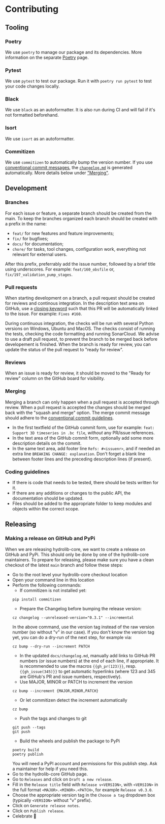# Contributing


## Tooling
### Poetry
We use `poetry` to manage our package and its dependencies. More information on the separate [Poetry](poetry.md) page.

### Pytest
We use `pytest` to test our package. Run it with `poetry run pytest` to test your code changes locally.

### Black
We use `black` as an autoformatter. It is also run during CI and will fail if it's not formatted beforehand.

### Isort
We use `isort` as an autoformatter.

### Commitizen
We use `commitizen` to automatically bump the version number.
If you use [conventional commit messages](https://www.conventionalcommits.org/en/v1.0.0/#summary), the [`changelog.md`](../changelog.md) is generated automatically. More details below under ["Merging"](#merging).

## Development

### Branches
For each issue or feature, a separate branch should be created from the main. To keep the branches organized each branch should be created with a prefix in the name:
* `feat/` for new features and feature improvements;
* `fix/` for bugfixes;
* `docs/` for documentation;
* `chore/` for tasks, tool changes, configuration work, everything not relevant for external users.

After this prefix, preferrably add the issue number, followed by a brief title using underscores. For example: `feat/160_obsfile` or, `fix/197_validation_pump_stages`.

### Pull requests
When starting development on a branch, a pull request should be created for reviews and continous integration.
In the description text area on GitHub, use a [closing keyword](https://docs.github.com/articles/closing-issues-using-keywords) such that this PR will be automatically linked to the issue.
For example: `Fixes #160`.

During continuous integration, the checks will be run with several Python versions on Windows, Ubuntu and MacOS. The checks consist of running the tests, checking the code formatting and running SonarCloud.
We advise to use a draft pull request, to prevent the branch to be merged back before developement is finished. When the branch is ready for review, you can update the status of the pull request to "ready for review".

### Reviews
When an issue is ready for review, it should be moved to the "Ready for review" column on the GitHub board for visibility.

### Merging
Merging a branch can only happen when a pull request is accepted through review. When a pull request is accepted the changes should be merged back with the "squash and merge" option.
The merge commit message should adhere to the [conventional commit guidelines](https://www.conventionalcommits.org/en/v1.0.0/#summary).
* In the first textfield of the GitHub commit form, use for example: `feat: Support 3D timeseries in .bc file`, *without* any PR/issue references.
* In the text area of the GitHub commit form, optionally add some more description details on the commit.
* In the same text area, add footer line `Refs: #<issuenr>`, and if needed an extra line `BREAKING CHANGE: explanation`. Don't forget a blank line between footer lines and the preceding description lines (if present).

### Coding guidelines
* If there is code that needs to be tested, there should be tests written for it.
* If there are any additions or changes to the public API, the documentation should be updated.
* Files should be added to the appropriate folder to keep modules and objects within the correct scope.

## Releasing
### Making a release on GitHub and PyPi

When we are releasing hydrolib-core, we want to create a release on GitHub and PyPi.
This should only be done by one of the hydrolib-core maintainers.
To prepare for releasing, please make sure you have a clean checkout of the latest `main` branch and follow these steps:

 * Go to the root level your hydrolib-core checkout location
 * Open your command line in this location
 * Perform the following commands:
	 * If commitizen is not installed yet:
	 ```
	 pip install commitizen
	 ```
	 * Prepare the Changelog before bumping the release version:
	 ```
	 cz changelog --unreleased-version="0.3.1" --incremental
	 ```
	 In the above command, use the version tag instead of the raw version number (so without "v" in our case).
	 If you don't know the version tag yet, you can do a dry-run of the next step, for example via:
	 ```
	 cz bump --dry-run --increment PATCH
	 ```
	 * In the updated `docs/changelog.md`, manually add links to GitHub PR numbers (or issue numbers) at the end of each line, if appropriate.
         It is recommended to use the macros `{{gh_pr(123)}}`, resp. `{{gh_issue(345)}}` to get automatic hyperlinks (where 123 and 345 are GitHub's PR and issue numbers, respectively).
	 * Use MAJOR, MINOR or PATCH to increment the version
	 ```
	 cz bump --increment {MAJOR,MINOR,PATCH}
	 ```
	 * Or let commitizen detect the increment automatically
	 ```
	 cz bump
	 ```
	 * Push the tags and changes to git
	 ```
	 git push --tags
	 git push
	 ```
	 * Build the wheels and publish the package to PyPi
	 ```
	 poetry build
	 poetry publish
	 ```
	 You will need a PyPI account and permissions for this publish step. Ask a maintainer for help if you need this.
* Go to the hydrolib-core GitHub page.
* Go to `Releases` and click on `Draft a new release`.
* Fill in the `Release title` field with `Release v<VERSION>`, with `<VERSION>` in the full format `<MAJOR>.<MINOR>.<PATCH>`, for example `Release v0.3.0`.
* Choose the appropriate version tag in the `Choose a tag` dropdown box (typically `<VERSION>` without "v" prefix).
* Click on `Generate release notes`.
* Click on `Publish release`.
* Celebrate :partying_face:
